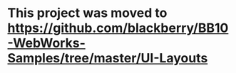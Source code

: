 # This project was moved to https://github.com/blackberry/BB10-WebWorks-Samples/tree/master/UI-Layouts